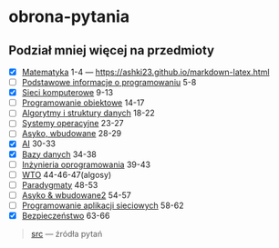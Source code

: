 # obrona-pytania

## Podział mniej więcej na przedmioty

* [x] [Matematyka](src/matematyka.md) 1-4 — <https://ashki23.github.io/markdown-latex.html>
* [ ] [Podstawowe informacje o programowaniu](src/podstawowe-informacje-o-programowaniu.md) 5-8
* [x] [Sieci komputerowe](src/sieci.md) 9-13
* [ ] [Programowanie obiektowe](src/programowanie-obiektowe.md) 14-17
* [ ] [Algorytmy i struktury danych](src/algorytmy.md) 18-22
* [ ] [Systemy operacyjne](src/systemy-operacyjne.md) 23-27
* [ ] [Asyko, wbudowane](src/asyko-systemy-wbudowane.md) 28-29
* [x] [AI](src/ai.md) 30-33
* [x] [Bazy danych](src/bazy-danych.md) 34-38
* [ ] [Inżynieria oprogramowania](src/inzynieria-oprogramowania.md) 39-43
* [ ] [WTO](src/wto.md) 44-46-47(algosy)
* [ ] [Paradygmaty](src/paradygmaty.md) 48-53
* [ ] [Asyko & wbudowane2](src/asyko-systemy-wbudowane.md) 54-57
* [ ] [Programowanie aplikacji sieciowych](src/programowanie-aplikacji-sieciowych.md) 58-62
* [x] [Bezpieczeństwo](src/bezpieczenstwo.md) 63-66

> [src](https://phavi.umcs.pl/at/attachments/2023/0420/142641-110008-zagadnienia-na-egz-dypl-dla-informatyki-i-st-zal-nr-1.pdf) — źródła pytań

